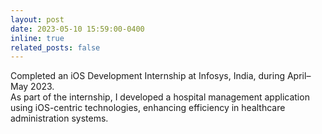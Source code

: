 ```yaml
---
layout: post
date: 2023-05-10 15:59:00-0400
inline: true
related_posts: false
---
```


Completed an iOS Development Internship at Infosys, India, during April–May 2023.  
As part of the internship, I developed a hospital management application using iOS-centric technologies, enhancing efficiency in healthcare administration systems.
